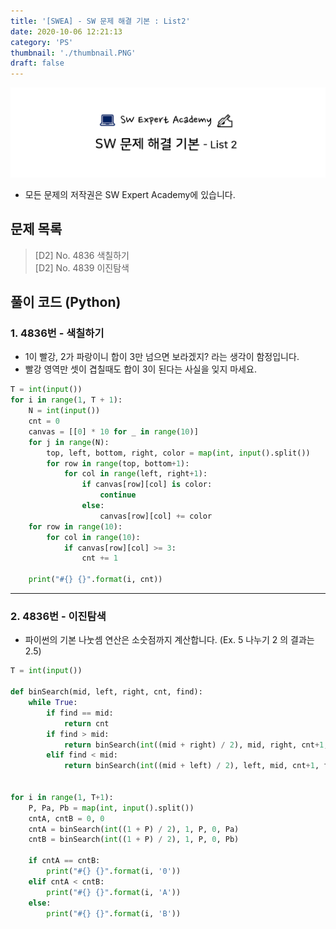 ```yaml
---
title: '[SWEA] - SW 문제 해결 기본 : List2'
date: 2020-10-06 12:21:13
category: 'PS'
thumbnail: './thumbnail.PNG'
draft: false
---
```


![thumbnail](./thumbnail.PNG)

- 모든 문제의 저작권은 SW Expert Academy에 있습니다.

## 문제 목록

> [D2] No. 4836 색칠하기  
> [D2] No. 4839 이진탐색

## 풀이 코드 (Python)

### 1. 4836번 - 색칠하기

- 1이 빨강, 2가 파랑이니 합이 3만 넘으면 보라겠지? 라는 생각이 함정입니다.
- 빨강 영역만 셋이 겹칠때도 합이 3이 된다는 사실을 잊지 마세요.

```python
T = int(input())
for i in range(1, T + 1):
    N = int(input())
    cnt = 0
    canvas = [[0] * 10 for _ in range(10)]
    for j in range(N):
        top, left, bottom, right, color = map(int, input().split())
        for row in range(top, bottom+1):
            for col in range(left, right+1):
                if canvas[row][col] is color:
                    continue
                else:
                    canvas[row][col] += color
    for row in range(10):
        for col in range(10):
            if canvas[row][col] >= 3:
                cnt += 1

    print("#{} {}".format(i, cnt))
```

---

### 2. 4836번 - 이진탐색

- 파이썬의 기본 나눗셈 연산은 소숫점까지 계산합니다. (Ex. 5 나누기 2 의 결과는 2.5)

```python
T = int(input())

def binSearch(mid, left, right, cnt, find):
    while True:
        if find == mid:
            return cnt
        if find > mid:
            return binSearch(int((mid + right) / 2), mid, right, cnt+1, find)
        elif find < mid:
            return binSearch(int((mid + left) / 2), left, mid, cnt+1, find)


for i in range(1, T+1):
    P, Pa, Pb = map(int, input().split())
    cntA, cntB = 0, 0
    cntA = binSearch(int((1 + P) / 2), 1, P, 0, Pa)
    cntB = binSearch(int((1 + P) / 2), 1, P, 0, Pb)

    if cntA == cntB:
        print("#{} {}".format(i, '0'))
    elif cntA < cntB:
        print("#{} {}".format(i, 'A'))
    else:
        print("#{} {}".format(i, 'B'))
```